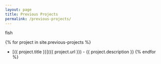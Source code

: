 ```yaml
---
layout: page
title: Previous Projects
permalink: /previous-projects/
---
```


fish


{% for project in site.previous-projects %}
* [{{ project.title }}]({{ project.url }}) - {{ project.description }}
{% endfor %}
